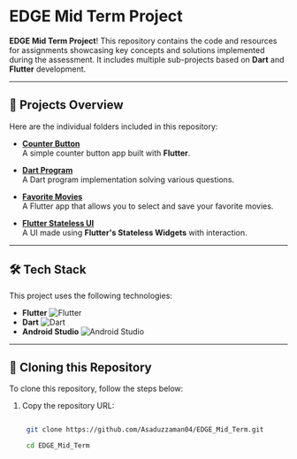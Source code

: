 # EDGE Mid Term Project

**EDGE Mid Term Project**! This repository contains the code and resources for assignments showcasing key concepts and solutions implemented during the assessment. It includes multiple sub-projects based on **Dart** and **Flutter** development.

---

## 📂 Projects Overview

Here are the individual folders included in this repository:

- **[Counter Button](https://github.com/Asaduzzaman04/EDGE_Mid_Term/tree/main/edge_mid_term/Counter_Button)**  
  A simple counter button app built with **Flutter**.

- **[Dart Program](https://github.com/Asaduzzaman04/EDGE_Mid_Term/tree/main/edge_mid_term/Dart_Program)**  
  A Dart program implementation solving various questions.

- **[Favorite Movies](https://github.com/Asaduzzaman04/EDGE_Mid_Term/tree/main/edge_mid_term/FavoriteMovies)**  
  A Flutter app that allows you to select and save your favorite movies.

- **[Flutter Stateless UI](https://github.com/Asaduzzaman04/EDGE_Mid_Term/tree/main/edge_mid_term/flutter_stateless_ui)**  
  A UI made using **Flutter's Stateless Widgets** with interaction.

---

## 🛠️ Tech Stack

This project uses the following technologies:

- **Flutter** ![Flutter](https://img.shields.io/badge/Flutter-02569B?logo=flutter&logoColor=white)
- **Dart** ![Dart](https://img.shields.io/badge/Dart-0175C2?logo=dart&logoColor=white)
- **Android Studio** ![Android Studio](https://img.shields.io/badge/Android%20Studio-3DDC84?logo=android-studio&logoColor=white)

---

## 🚀 Cloning this Repository

To clone this repository, follow the steps below:

1. Copy the repository URL:
   
   ```bash
   
    git clone https://github.com/Asaduzzaman04/EDGE_Mid_Term.git
   
    cd EDGE_Mid_Term

   

